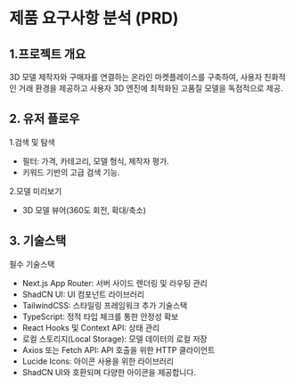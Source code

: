 # 제품 요구사항 분석 (PRD)

## 1.프로젝트 개요

3D 모델 제작자와 구매자를 연결하는 온라인 마켓플레이스를 구축하여, 사용자 친화적인 거래 환경을 제공하고 사용자 3D 엔진에 최적화된 고품질 모델을 독점적으로 제공.

## 2. 유저 플로우

1.검색 및 탐색

- 필터: 가격, 카테고리, 모델 형식, 제작자 평가.
- 키워드 기반의 고급 검색 기능.

2.모델 미리보기

- 3D 모델 뷰어(360도 회전, 확대/축소)

## 3. 기술스택

필수 기술스택
- Next.js App Router: 서버 사이드 렌더링 및 라우팅 관리
- ShadCN UI: UI 컴포넌트 라이브러리
- TailwindCSS: 스타일링 프레임워크
추가 기술스택
- TypeScript: 정적 타입 체크를 통한 안정성 확보
- React Hooks 및 Context API: 상태 관리
- 로컬 스토리지(Local Storage): 모델 데이터의 로컬 저장
- Axios 또는 Fetch API: API 호출을 위한 HTTP 클라이언트
- Lucide Icons: 아이콘 사용을 위한 라이브러리
- ShadCN UI와 호환되며 다양한 아이콘을 제공합니다.

